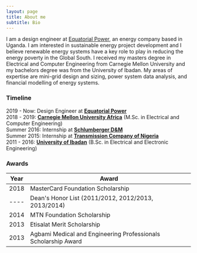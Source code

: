 ```yaml
---
layout: page
title: About me
subtitle: Bio
---
```


I am a design engineer at [Equatorial Power](http://equatorial-power.com), an energy company based in Uganda. I am interested in sustainable energy project development and I believe renewable energy systems have a key role to play in reducing the energy poverty in the Global South. I received my masters degree in Electrical and Computer Engineering from Carnegie Mellon University and my bachelors degree was from the University of Ibadan. My areas of expertise are mini-grid design and sizing, power system data analysis, and financial modelling of energy systems.




### Timeline
2019 - Now: Design Engineer at [**Equatorial Power**](http://equatorial-power.com)   
2018 - 2019: [**Carnegie Mellon University Africa**](https://www.africa.engineering.cmu.edu/) (M.Sc. in Electrical and Computer Engineering)   
Summer 2016: Internship at [**Schlumberger D&M**](https://www.slb.com/services/drilling.aspx)    
Summer 2015: Internship at [**Transmission Company of Nigeria**](https://tcn.org.ng/)  
2011 - 2016: [**University of Ibadan**](https://www.ui.edu.ng/) (B.Sc. in Electrical and Electronic Engineering)

### Awards


| Year | Award                                                          |
|------|----------------------------------------------------------------|
| 2018 | MasterCard Foundation Scholarship                              |
| ---- | Dean's Honor List (2011/2012, 2012/2013, 2013/2014)            |
| 2014 | MTN Foundation Scholarship                                     |
| 2013 | Etisalat Merit Scholarship                                     |
| 2013 | Agbami Medical and Engineering Professionals Scholarship Award |
